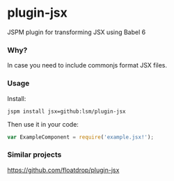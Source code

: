 # plugin-jsx
JSPM plugin for transforming JSX using Babel 6

### Why?
In case you need to include commonjs format JSX files.


### Usage

Install:

`jspm install jsx=github:lsm/plugin-jsx`

Then use it in your code:

```javascript
var ExampleComponent = require('example.jsx!');
```


### Similar projects

https://github.com/floatdrop/plugin-jsx
